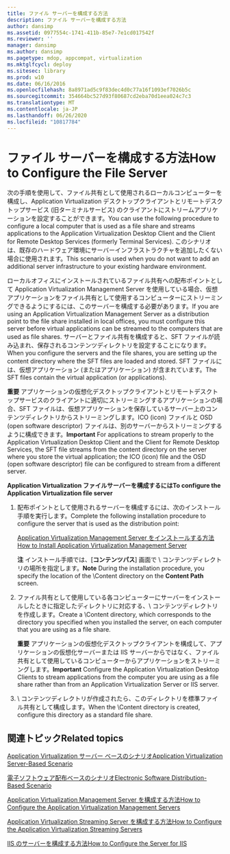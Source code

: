 ```yaml
---
title: ファイル サーバーを構成する方法
description: ファイル サーバーを構成する方法
author: dansimp
ms.assetid: 0977554c-1741-411b-85e7-7e1cd017542f
ms.reviewer: ''
manager: dansimp
ms.author: dansimp
ms.pagetype: mdop, appcompat, virtualization
ms.mktglfcycl: deploy
ms.sitesec: library
ms.prod: w10
ms.date: 06/16/2016
ms.openlocfilehash: 8a8971ad5c9f83dec4d0c77a16f1093ef7026b5c
ms.sourcegitcommit: 354664bc527d93f80687cd2eba70d1eea024c7c3
ms.translationtype: MT
ms.contentlocale: ja-JP
ms.lasthandoff: 06/26/2020
ms.locfileid: "10817784"
---
```

# <span data-ttu-id="3d0de-103">ファイル サーバーを構成する方法</span><span class="sxs-lookup"><span data-stu-id="3d0de-103">How to Configure the File Server</span></span>


<span data-ttu-id="3d0de-104">次の手順を使用して、ファイル共有として使用されるローカルコンピューターを構成し、Application Virtualization デスクトップクライアントとリモートデスクトップサービス (旧ターミナルサービス) のクライアントにストリームアプリケーションを設定することができます。</span><span class="sxs-lookup"><span data-stu-id="3d0de-104">You can use the following procedure to configure a local computer that is used as a file share and streams applications to the Application Virtualization Desktop Client and the Client for Remote Desktop Services (formerly Terminal Services).</span></span> <span data-ttu-id="3d0de-105">このシナリオは、既存のハードウェア環境にサーバーインフラストラクチャを追加したくない場合に使用されます。</span><span class="sxs-lookup"><span data-stu-id="3d0de-105">This scenario is used when you do not want to add an additional server infrastructure to your existing hardware environment.</span></span>

<span data-ttu-id="3d0de-106">ローカルオフィスにインストールされているファイル共有への配布ポイントとして Application Virtualization Management Server を使用している場合、仮想アプリケーションをファイル共有として使用するコンピューターにストリーミングできるようにするには、このサーバーを構成する必要があります。</span><span class="sxs-lookup"><span data-stu-id="3d0de-106">If you are using an Application Virtualization Management Server as a distribution point to the file share installed in local offices, you must configure this server before virtual applications can be streamed to the computers that are used as file shares.</span></span> <span data-ttu-id="3d0de-107">サーバーとファイル共有を構成すると、SFT ファイルが読み込まれ、保存されるコンテンツディレクトリを設定することになります。</span><span class="sxs-lookup"><span data-stu-id="3d0de-107">When you configure the servers and the file shares, you are setting up the content directory where the SFT files are loaded and stored.</span></span> <span data-ttu-id="3d0de-108">SFT ファイルには、仮想アプリケーション (またはアプリケーション) が含まれています。</span><span class="sxs-lookup"><span data-stu-id="3d0de-108">The SFT files contain the virtual application (or applications).</span></span>

<span data-ttu-id="3d0de-109">**重要** アプリケーションの仮想化デスクトップクライアントとリモートデスクトップサービスのクライアントに適切にストリーミングするアプリケーションの場合、SFT ファイルは、仮想アプリケーションを保存しているサーバー上のコンテンツディレクトリからストリーミングします。ICO (icon) ファイルと OSD (open software descriptor) ファイルは、別のサーバーからストリーミングするように構成できます。</span><span class="sxs-lookup"><span data-stu-id="3d0de-109">**Important** For applications to stream properly to the Application Virtualization Desktop Client and the Client for Remote Desktop Services, the SFT file streams from the content directory on the server where you store the virtual application; the ICO (icon) file and the OSD (open software descriptor) file can be configured to stream from a different server.</span></span>

 

**<span data-ttu-id="3d0de-110">Application Virtualization ファイルサーバーを構成するには</span><span class="sxs-lookup"><span data-stu-id="3d0de-110">To configure the Application Virtualization file server</span></span>**

1.  <span data-ttu-id="3d0de-111">配布ポイントとして使用されるサーバーを構成するには、次のインストール手順を実行します。</span><span class="sxs-lookup"><span data-stu-id="3d0de-111">Complete the following installation procedure to configure the server that is used as the distribution point:</span></span>

    [<span data-ttu-id="3d0de-112">Application Virtualization Management Server をインストールする方法</span><span class="sxs-lookup"><span data-stu-id="3d0de-112">How to Install Application Virtualization Management Server</span></span>](how-to-install-application-virtualization-management-server.md)

    <span data-ttu-id="3d0de-113">**注** インストール手順では、[**コンテンツパス**] 画面で \\ コンテンツディレクトリの場所を指定します。</span><span class="sxs-lookup"><span data-stu-id="3d0de-113">**Note** During the installation procedure, you specify the location of the \\Content directory on the **Content Path** screen.</span></span>

     

2.  <span data-ttu-id="3d0de-114">ファイル共有として使用している各コンピューターにサーバーをインストールしたときに指定したディレクトリに対応する、\\ コンテンツディレクトリを作成します。</span><span class="sxs-lookup"><span data-stu-id="3d0de-114">Create a \\Content directory, which corresponds to the directory you specified when you installed the server, on each computer that you are using as a file share.</span></span>

    <span data-ttu-id="3d0de-115">**重要** アプリケーションの仮想化デスクトップクライアントを構成して、アプリケーションの仮想化サーバーまたは IIS サーバーからではなく、ファイル共有として使用しているコンピューターからアプリケーションをストリーミングします。</span><span class="sxs-lookup"><span data-stu-id="3d0de-115">**Important** Configure the Application Virtualization Desktop Clients to stream applications from the computer you are using as a file share rather than from an Application Virtualization Server or IIS server.</span></span>

     

3.  <span data-ttu-id="3d0de-116">\\ コンテンツディレクトリが作成されたら、このディレクトリを標準ファイル共有として構成します。</span><span class="sxs-lookup"><span data-stu-id="3d0de-116">When the \\Content directory is created, configure this directory as a standard file share.</span></span>

## <span data-ttu-id="3d0de-117">関連トピック</span><span class="sxs-lookup"><span data-stu-id="3d0de-117">Related topics</span></span>


[<span data-ttu-id="3d0de-118">Application Virtualization サーバー ベースのシナリオ</span><span class="sxs-lookup"><span data-stu-id="3d0de-118">Application Virtualization Server-Based Scenario</span></span>](application-virtualization-server-based-scenario.md)

[<span data-ttu-id="3d0de-119">電子ソフトウェア配布ベースのシナリオ</span><span class="sxs-lookup"><span data-stu-id="3d0de-119">Electronic Software Distribution-Based Scenario</span></span>](electronic-software-distribution-based-scenario.md)

[<span data-ttu-id="3d0de-120">Application Virtualization Management Server を構成する方法</span><span class="sxs-lookup"><span data-stu-id="3d0de-120">How to Configure the Application Virtualization Management Servers</span></span>](how-to-configure-the-application-virtualization-management-servers.md)

[<span data-ttu-id="3d0de-121">Application Virtualization Streaming Server を構成する方法</span><span class="sxs-lookup"><span data-stu-id="3d0de-121">How to Configure the Application Virtualization Streaming Servers</span></span>](how-to-configure-the-application-virtualization-streaming-servers.md)

[<span data-ttu-id="3d0de-122">IIS のサーバーを構成する方法</span><span class="sxs-lookup"><span data-stu-id="3d0de-122">How to Configure the Server for IIS</span></span>](how-to-configure-the-server-for-iis.md)

 

 





